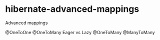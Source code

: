 # hibernate-advanced-mappings
Advanced mappings


@OneToOne
@OneToMany
Eager vs Lazy
@OneToMany
@ManyToMany


